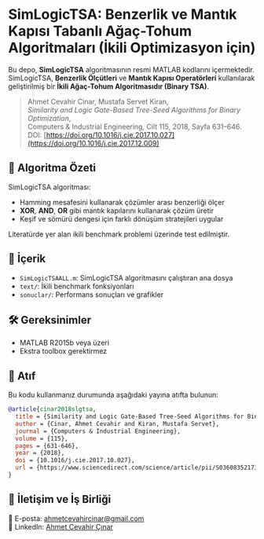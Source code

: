 # SimLogicTSA: Benzerlik ve Mantık Kapısı Tabanlı Ağaç-Tohum Algoritmaları (İkili Optimizasyon için)

Bu depo, **SimLogicTSA** algoritmasının resmi MATLAB kodlarını içermektedir. SimLogicTSA, **Benzerlik Ölçütleri** ve **Mantık Kapısı Operatörleri** kullanılarak geliştirilmiş bir **İkili Ağaç-Tohum Algoritmasıdır (Binary TSA)**.

> Ahmet Cevahir Cinar, Mustafa Servet Kiran,  
> *Similarity and Logic Gate-Based Tree-Seed Algorithms for Binary Optimization*,  
> Computers & Industrial Engineering, Cilt 115, 2018, Sayfa 631–646.  
> DOI: [https://doi.org/10.1016/j.cie.2017.10.027](https://doi.org/10.1016/j.cie.2017.12.009)

## 🌱 Algoritma Özeti

SimLogicTSA algoritması:
- Hamming mesafesini kullanarak çözümler arası benzerliği ölçer
- **XOR**, **AND**, **OR** gibi mantık kapılarını kullanarak çözüm üretir
- Keşif ve sömürü dengesi için farklı dönüşüm stratejileri uygular

Literatürde yer alan ikili benchmark problemi üzerinde test edilmiştir.

## 📁 İçerik

- `SimLogicTSAALL.m`: SimLogicTSA algoritmasını çalıştıran ana dosya
- `text/`: İkili benchmark fonksiyonları
- `sonuclar/`: Performans sonuçları ve grafikler

## 🛠 Gereksinimler

- MATLAB R2015b veya üzeri
- Ekstra toolbox gerektirmez

## 📌 Atıf

Bu kodu kullanmanız durumunda aşağıdaki yayına atıfta bulunun:

```bibtex
@article{cinar2018slgtsa,
  title = {Similarity and Logic Gate-Based Tree-Seed Algorithms for Binary Optimization},
  author = {Cinar, Ahmet Cevahir and Kiran, Mustafa Servet},
  journal = {Computers & Industrial Engineering},
  volume = {115},
  pages = {631-646},
  year = {2018},
  doi = {10.1016/j.cie.2017.10.027},
  url = {https://www.sciencedirect.com/science/article/pii/S0360835217305752}
}
```

## 🤝 İletişim ve İş Birliği

📧 E-posta: [ahmetcevahircinar@gmail.com](mailto:ahmetcevahircinar@gmail.com)  
🔗 LinkedIn: [Ahmet Cevahir Çınar](https://www.linkedin.com/in/ahmet-cevahir-cinar/)

